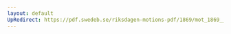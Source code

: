 ```yaml
---
layout: default
UpRedirect: https://pdf.swedeb.se/riksdagen-motions-pdf/1869/mot_1869__ak__00313/mot_1869__ak__00313_002.pdf
---
```

